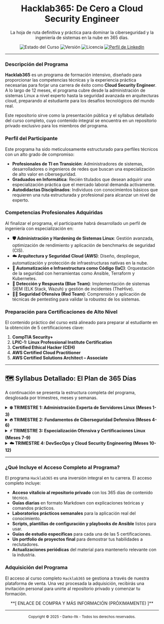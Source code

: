 <!-- 
    ### NOTAS PARA TI, Darko-ltk ###
    1.  Este es el contenido completo para el archivo README.md de tu repositorio PÚBLICO.
    2.  Más adelante, reemplazaremos los placeholders como el enlace de compra.
    3.  El logo es opcional, pero altamente recomendado para dar una identidad visual profesional.
-->

<p align="center">
  <!-- Reemplaza la siguiente línea con tu logo si tienes uno -->
  <!-- <img src="./assets/hacklab365-logo.png" alt="Hacklab365 Logo" width="200"/> -->
  <h1 align="center">Hacklab365: De Cero a Cloud Security Engineer</h1>
  <p align="center">
    La hoja de ruta definitiva y práctica para dominar la ciberseguridad y la ingeniería de sistemas en la nube en 365 días.
  </p>
</p>

<p align="center">
    <img src="https://img.shields.io/badge/Estado-Contenido_Completo-green.svg" alt="Estado del Curso">
    <img src="https://img.shields.io/badge/Versión-2025.1.0-blue.svg" alt="Versión">
    <img src="https://img.shields.io/badge/Licencia-Contenido_Propietario-red.svg" alt="Licencia">
    <a href="https://www.linkedin.com/in/tu-perfil/">
        <img src="https://img.shields.io/badge/-LinkedIn-blue?style=flat&logo=linkedin&labelColor=blue" alt="Perfil de LinkedIn">
    </a>
</p>

---

### Descripción del Programa

**Hacklab365** es un programa de formación intensivo, diseñado para proporcionar las competencias técnicas y la experiencia práctica necesarias para forjar una carrera de éxito como **Cloud Security Engineer**. A lo largo de 12 meses, el programa cubre desde la administración de sistemas Linux a nivel experto hasta la seguridad avanzada en arquitecturas cloud, preparando al estudiante para los desafíos tecnológicos del mundo real.

Este repositorio sirve como la presentación pública y el syllabus detallado del curso completo, cuyo contenido integral se encuentra en un repositorio privado exclusivo para los miembros del programa.

### Perfil del Participante

Este programa ha sido meticulosamente estructurado para perfiles técnicos con un alto grado de compromiso:

*   **Profesionales de TI en Transición**: Administradores de sistemas, desarrolladores o ingenieros de redes que buscan una especialización de alto valor en ciberseguridad.
*   **Graduados en Informática**: Recién titulados que desean adquirir una especialización práctica que el mercado laboral demanda activamente.
*   **Autodidactas Disciplinados**: Individuos con conocimientos básicos que requieren una ruta estructurada y profesional para alcanzar un nivel de experto.

### Competencias Profesionales Adquiridas

Al finalizar el programa, el participante habrá desarrollado un perfil de ingeniería con especialización en:

*   **🛡️ Administración y Hardening de Sistemas Linux**: Gestión avanzada, optimización de rendimiento y aplicación de benchmarks de seguridad (CIS).
*   **☁️ Arquitectura y Seguridad Cloud (AWS)**: Diseño, despliegue, automatización y protección de infraestructuras nativas en la nube.
*   **🚀 Automatización e Infraestructura como Código (IaC)**: Orquestación de la seguridad con herramientas como Ansible, Terraform y Kubernetes.
*   **🔎 Detección y Respuesta (Blue Team)**: Implementación de sistemas SIEM (ELK Stack, Wazuh) y gestión de incidentes (TheHive).
*   **👨‍💻 Seguridad Ofensiva (Red Team)**: Comprensión y aplicación de técnicas de pentesting para validar la robustez de los sistemas.

### Preparación para Certificaciones de Alto Nivel

El contenido práctico del curso está alineado para preparar al estudiante en la obtención de 5 certificaciones clave:

1.  **CompTIA Security+**
2.  **LPIC-1: Linux Professional Institute Certification**
3.  **Certified Ethical Hacker (CEH)**
4.  **AWS Certified Cloud Practitioner**
5.  **AWS Certified Solutions Architect – Associate**

---

## 🗺️ Syllabus Detallado: El Plan de 365 Días

A continuación se presenta la estructura completa del programa, desglosada por trimestres, meses y semanas.

<details>
<summary><strong>❄️ TRIMESTRE 1: Administración Experta de Servidores Linux (Meses 1-3)</strong></summary>

### 🐧 Mes 1: Fundamentos Sólidos del Sistema Operativo
*   **Semana 1:** Arquitectura, Instalación, Configuración de Laboratorio y Comandos Esenciales. `[PRÓXIMAMENTE: Muestra Gratuita]`
*   **Semana 2:** Gestión de Redes, Hardening de SSH y Configuración de Firewall (UFW/nftables).
*   **Semana 3:** Despliegue de Servicios: Servidores Web (Apache/Nginx) y Bases de Datos (MySQL/PostgreSQL).
*   **Semana 4:** Monitorización, Gestión de Logs (rsyslog), Estrategias de Backup (rsync) y Automatización con Bash Scripting.

### 🚀 Mes 2: Servicios Críticos y Alta Disponibilidad
*   **Semana 5:** Virtualización y Contenedores: Dominio de Docker y Docker Compose.
*   **Semana 6:** Alta Disponibilidad y Balanceo de Carga con HAProxy y Keepalived.
*   **Semana 7:** Monitorización Avanzada y Alertas con Zabbix/Prometheus.
*   **Semana 8:** Fundamentos de Orquestación de Contenedores con Kubernetes (K8s).

### 🛠️ Mes 3: Consolidación, DevOps y Hardening Avanzado
*   **Semana 9:** Proyecto Integrador: Despliegue de una Infraestructura Web Completa.
*   **Semana 10:** Introducción a Pipelines CI/CD con GitLab.
*   **Semana 11:** Infraestructura como Código (IaC) con Ansible y Terraform.
*   **Semana 12:** Hardening Avanzado aplicando CIS Benchmarks y Resolución de Problemas (Troubleshooting).

</details>

<details>
<summary><strong>🔥 TRIMESTRE 2: Fundamentos de Ciberseguridad Defensiva (Meses 4-6)</strong></summary>

### 🛡️ Mes 4: Seguridad Defensiva (Blue Team)
*   **Semana 13:** Fundamentos de Ciberseguridad, Análisis de Tráfico (Wireshark) y Escaneo de Puertos (Nmap).
*   **Semana 14:** Hardening de Servicios (Web, BBDD) y Sistemas Operativos.
*   **Semana 15:** Sistemas de Detección de Intrusos (HIDS/NIDS) con AIDE y Suricata.
*   **Semana 16:** Criptografía Aplicada, Gestión de Certificados (PKI), Cifrado de Disco (LUKS) y VPNs (OpenVPN/WireGuard).

### 🎓 Mes 5: Preparación Intensiva para CompTIA Security+
*   **Semana 17-20:** Cobertura de los 5 dominios del examen, laboratorios prácticos y simulacros de examen.
*   **Semana 20:** **Hito: Presentación al Examen Oficial CompTIA Security+**.

### 🔎 Mes 6: SIEM y Respuesta a Incidentes (SOC)
*   **Semana 21:** Despliegue de un SIEM profesional con ELK Stack (Elasticsearch, Logstash, Kibana).
*   **Semana 22:** Endpoint Security y Análisis de Logs con Wazuh.
*   **Semana 23:** Gestión y Respuesta a Incidentes con TheHive & Cortex.
*   **Semana 24:** Introducción al Threat Hunting y metodologías de un SOC (Security Operations Center).

</details>

<details>
<summary><strong>⚡ TRIMESTRE 3: Especialización Ofensiva y Certificaciones Linux (Meses 7-9)</strong></summary>

### 🎓 Mes 7: Preparación Intensiva para LPIC-1
*   **Semana 25-28:** Cobertura de los objetivos de los exámenes 101 y 102.
*   **Semana 28:** **Hito: Presentación a los Exámenes Oficiales LPIC-1 (101 & 102)**.

### 👨‍💻 Mes 8: Seguridad Ofensiva (Red Team)
*   **Semana 29:** Metodologías de Pentesting y uso de plataformas (TryHackMe, HackTheBox).
*   **Semana 30:** Explotación de Sistemas con Metasploit Framework.
*   **Semana 31:** Escaneo Avanzado y Evasión de Firewalls.
*   **Semana 32:** Pentesting de Aplicaciones Web (OWASP Top 10) con Burp Suite.

### 🎓 Mes 9: Preparación Intensiva para CEH (Certified Ethical Hacker)
*   **Semana 33-36:** Cobertura de los 20 módulos del CEH, desde Reconocimiento hasta Hacking de IoT y Cloud.
*   **Semana 36:** **Hito: Presentación al Examen Oficial CEH**.

</details>

<details>
<summary><strong>☁️ TRIMESTRE 4: DevSecOps y Cloud Security Engineering (Meses 10-12)</strong></summary>

### 🤖 Mes 10: Integración de la Seguridad en DevOps (DevSecOps)
*   **Semana 37:** Aseguramiento de Pipelines CI/CD (Secrets Management, Secure Defaults).
*   **Semana 38:** Automatización de la Seguridad con Ansible y Terraform.
*   **Semana 39:** Seguridad en Kubernetes: RBAC, Network Policies, Pod Security Policies.
*   **Semana 40:** Análisis Estático y Dinámico de Código (SAST/DAST) con SonarQube y OWASP ZAP.

### 🌐 Mes 11: Ingeniería de Seguridad en AWS
*   **Semana 41:** **Hito: Presentación al Examen Oficial AWS Cloud Practitioner**.
*   **Semana 42:** Seguridad en Servicios Core de AWS: IAM, VPC, S3, EC2 y RDS.
*   **Semana 43:** Uso de Herramientas Nativas de Seguridad: AWS GuardDuty, Inspector, WAF, Shield.
*   **Semana 44-45:** **Hito: Preparación y Presentación al Examen Oficial AWS Solutions Architect - Associate**.

### 🏆 Mes 12: Proyecto Final y Preparación Profesional
*   **Semana 46:** Creación de un Portfolio Profesional en GitHub que demuestre las competencias adquiridas.
*   **Semana 47:** Desarrollo de 3 Proyectos Finales (Case Studies) documentados profesionalmente.
*   **Semana 48:** Optimización del perfil profesional (CV, LinkedIn) y preparación para entrevistas técnicas.
*   **Semana 49:** Finalización del Programa, revisión de portfolio y lanzamiento de carrera.

</details>

---

### ¿Qué Incluye el Acceso Completo al Programa?

El programa `Hacklab365` es una inversión integral en tu carrera. El acceso completo incluye:

*   **Acceso vitalicio al repositorio privado** con los 365 días de contenido técnico.
*   **Guías diarias** en formato Markdown con explicaciones teóricas y comandos prácticos.
*   **Laboratorios prácticos semanales** para la aplicación real del conocimiento.
*   **Scripts, plantillas de configuración y playbooks de Ansible** listos para usar.
*   **Guías de estudio específicas** para cada una de las 5 certificaciones.
*   **Un portfolio de proyectos final** para demostrar tus habilidades a reclutadores.
*   **Actualizaciones periódicas** del material para mantenerlo relevante con la industria.

### Adquisición del Programa

El acceso al curso completo `Hacklab365` se gestiona a través de nuestra plataforma de venta. Una vez procesada la adquisición, recibirás una invitación personal para unirte al repositorio privado y comenzar tu formación.

<p align="center">
  **[ ENLACE DE COMPRA Y MÁS INFORMACIÓN (PRÓXIMAMENTE) ]**
</p>

---

<p align="center">
  <small>Copyright © 2025 - Darko-ltk - Todos los derechos reservados.</small>
</p>

